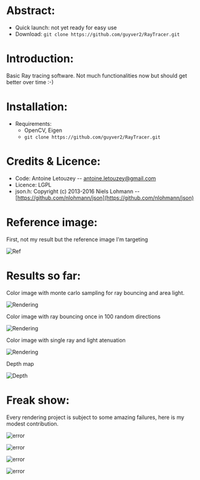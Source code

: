 # Abstract:

- Quick launch:
	not yet ready for easy use
- Download:
	`git clone https://github.com/guyver2/RayTracer.git`



# Introduction:

Basic Ray tracing software. Not much functionalities now but should get better over time :-)



# Installation:

- Requirements:
	* OpenCV, Eigen
	* `git clone https://github.com/guyver2/RayTracer.git`

# Credits & Licence:

- Code:
	Antoine Letouzey -- [antoine.letouzey@gmail.com](antoine.letouzey@gmail.com)
- Licence:
	LGPL
- json.h:
	Copyright (c) 2013-2016 Niels Lohmann -- [https://github.com/nlohmann/json](https://github.com/nlohmann/json)

# Reference image:
First, not my result but the reference image I'm targeting

![Ref](http://www.graphics.cornell.edu/online/box/box.jpg)

# Results so far:

Color image with monte carlo sampling for ray bouncing and area light.

![Rendering](https://antoine.sxbn.org/pages/projects/ray/color_bounce_montecarlo.jpg)


Color image with ray bouncing once in 100 random directions

![Rendering](https://antoine.sxbn.org/pages/projects/ray/color_bounce.jpg)


Color image with single ray and light atenuation

![Rendering](https://antoine.sxbn.org/pages/projects/ray/current.jpg)


Depth map

![Depth](https://antoine.sxbn.org/pages/projects/ray/depth.jpg)

# Freak show:
Every rendering project is subject to some amazing failures, here is my modest contribution.

![error](https://antoine.sxbn.org/pages/projects/ray/freak_show/01_color_side_error.png)

![error](https://antoine.sxbn.org/pages/projects/ray/freak_show/03_color_error1.png)

![error](https://antoine.sxbn.org/pages/projects/ray/freak_show/3lights.png)

![error](https://antoine.sxbn.org/pages/projects/ray/freak_show/right_blast.png)
